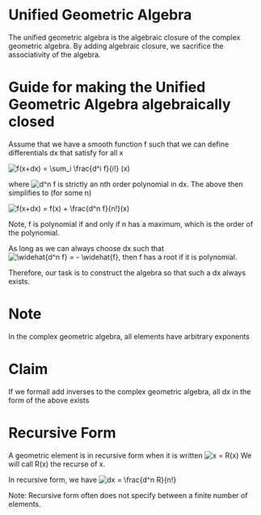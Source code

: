 # Unified Geometric Algebra

The unified geometric algebra is the algebraic closure of the complex geometric algebra.  By adding algebraic closure, we sacrifice the associativity of the algebra.

# Guide for making the Unified Geometric Algebra algebraically closed

Assume that we have a smooth function f such that we can define differentials dx that satisfy for all x

<img src="https://latex.codecogs.com/svg.latex?f(x&plus;dx)&space;=&space;\sum_i&space;\frac{d^i&space;f}{i!}&space;(x)" title="f(x+dx) = \sum_i \frac{d^i f}{i!} (x)" />

where <img src="https://latex.codecogs.com/svg.latex?d^n&space;f" title="d^n f" /> is strictly an nth order polynomial in dx.  The above then simplifies to (for some n)

<img src="https://latex.codecogs.com/svg.latex?f(x&plus;dx)&space;=&space;f(x)&space;&plus;&space;\frac{d^n&space;f}{n!}(x)" title="f(x+dx) = f(x) + \frac{d^n f}{n!}(x)" />

Note, f is polynomial if and only if n has a maximum, which is the order of the polynomial.

As long as we can always choose dx such that <img src="https://latex.codecogs.com/svg.latex?\widehat{d^n&space;f}&space;=&space;-&space;\widehat{f}" title="\widehat{d^n f} = - \widehat{f}" />, then f has a root if it is polynomial.

Therefore, our task is to construct the algebra so that such a dx always exists.

# Note

In the complex geometric algebra, all elements have arbitrary exponents

# Claim

If we formall add inverses to the complex geometric algebra, all dx in the form of the above exists

# Recursive Form

A geometric element is in recursive form when it is written <img src="https://latex.codecogs.com/svg.latex?x&space;=&space;R(x)" title="x = R(x)" />  We will call R(x) the recurse of x.

In recursive form, we have <img src="https://latex.codecogs.com/svg.latex?dx&space;=&space;\frac{d^n&space;R}{n!}" title="dx = \frac{d^n R}{n!}" />

Note: Recursive form often does not specify between a finite number of elements.
